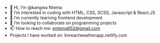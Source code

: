 - 👋 Hi, I’m @kangwa Ntema
- 👀 I’m interested in coding with HTML, CSS, SCSS, Javascript & React.JS
- 🌱 I’m currently learning frontend development
- 💞️ I’m looking to collaborate on programming projects
- 📫 How to reach me: entema652@gmail.com
- Projects I have worked on: knreactweatherapp.netlify.com

<!---
LogiPV/LogiPV is a ✨ special ✨ repository because its `README.md` (this file) appears on your GitHub profile.
You can click the Preview link to take a look at your changes.
--->
